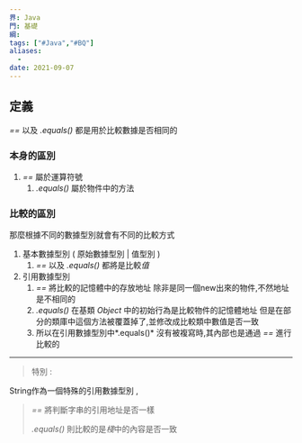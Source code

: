 ```yaml
---
界: Java
門: 基礎
綱: 
tags: ["#Java","#BQ"]
aliases:
  - 
date: 2021-09-07
---
```

## 定義

*==* 以及 *.equals()* 都是用於比較數據是否相同的

### 本身的區別

1. *==*  屬於運算符號
	1. *.equals()* 屬於物件中的方法

### 比較的區別

那麼根據不同的數據型別就會有不同的比較方式

1. 基本數據型別 ( 原始數據型別 | 值型別 )
    1. *==* 以及 *.equals()* 都將是比較*值*
2. 引用數據型別
    1. *==* 將比較的記憶體中的存放地址
    除非是同一個new出來的物件,不然地址是不相同的
    2. *.equals()* 在基類 *Object* 中的初始行為是比較物件的記憶體地址
    但是在部分的類庫中這個方法被覆蓋掉了,並修改成比較類中數值是否一致
    3. 所以在引用數據型別中*.equals()* 沒有被複寫時,其內部也是通過 *==* 進行比較的

---

> 特別 : 
> 
 String作為一個特殊的引用數據型別 , 
 > 
> *==* 將判斷字串的引用地址是否一樣
> 
>*.equals()* 則比較的是*棧*中的內容是否一致
